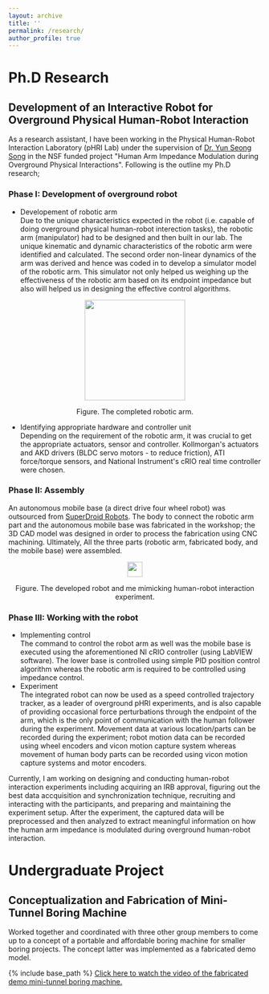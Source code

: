 ```yaml
---
layout: archive
title: ''
permalink: /research/
author_profile: true
---
```


# Ph.D Research
## Development of an Interactive Robot for Overground Physical Human-Robot Interaction ### 
As a research assistant, I have been working in the Physical Human-Robot Interaction Laboratory (pHRI Lab) under the supervision of [Dr. Yun Seong Song](https://mae.mst.edu/facultyandstaff/facultysong/) in the NSF funded project "Human Arm Impedance Modulation during Overground Physical Interactions". Following is the outline my Ph.D research;
### Phase I: Development of overground robot 
  * Developement of robotic arm\
  Due to the unique characteristics expected in the robot (i.e. capable of doing overground physical human-robot interection tasks), the robotic arm (manipulator) had to be designed and then built in our lab. The unique kinematic and dynamic characteristics of the robotic arm were identified and calculated. The second order non-linear dynamics of the arm was derived and hence was coded in to develop a simulator model of the robotic arm. This simulator not only helped us weighing up the effectiveness of the robotic arm based on its endpoint impedance but also will helped us in designing the effective control algorithms.
<p align="center">
  <img src="https://sambadregmi.github.io/images/physical_robot.jpg" width="200" height="200" >
</p>
<p align="center">
 Figure. The completed robotic arm.
</p>

  * Identifying appropriate hardware and controller unit\
  Depending on the requirement of the robotic arm, it was crucial to get the appropriate actuators, sensor and controller. Kollmorgan's actuators and AKD drivers (BLDC servo motors - to reduce friction), ATI force/torque sensors, and National Instrument's cRIO real time controller were chosen.
  
### Phase II: Assembly 
An autonomous mobile base (a direct drive four wheel robot) was outsourced from [SuperDroid Robots](https://www.superdroidrobots.com/shop/item.aspx/ig52-db4-4wd-all-terrain-heavy-duty-robot-platform/1648/). The body to connect the robotic arm part and the autonomous mobile base was fabricated in the workshop; the 3D CAD model was designed in order to process the fabrication using CNC machining. Ultimately, All the three parts (robotic arm, fabricated body, and the mobile base) were assembled.
<p align="center">
  <img src="https://sambadregmi.github.io/images/Robot_and_Sambad_Regmi.jpg" width="30">
</p>
<p align="center">
 Figure. The developed robot and me mimicking human-robot interaction experiment.
</p>

### Phase III: Working with the robot
* Implementing control\
The command to control the robot arm as well was the mobile base is executed using the aforementioned NI cRIO controller (using LabVIEW software). The lower base is controlled using simple PID position control algorithm whereas the robotic arm is required to be controlled using impedance control.
* Experiment\
The integrated robot can now be used as a speed controlled trajectory tracker, as a leader of overground pHRI experiments, and is also capable of providing occasional force perturbations through the endpoint of the arm, which is the only point of communication with the human follower during the experiment. Movement data at various location/parts can be recorded during the experiment; robot motion data can be recorded using wheel encoders and vicon motion capture system whereas movement of human body parts can be recorded using vicon motion capture systems and motor encoders. 

Currently, I am working on designing and conducting human-robot interaction experiments including acquiring an IRB approval, figuring out the best data accquisition and synchronization technique, recruiting and interacting with the participants, and preparing and maintaining the experiment setup. After the experiment, the captured data will be preprocessed and then analyzed to extract meaningful information on how the human arm impedance is modulated during overground human-robot interaction. 

# Undergraduate Project
## Conceptualization and Fabrication of Mini-Tunnel Boring Machine
Worked together and coordinated with three other group members to come up to a concept of a portable and affordable boring machine for smaller boring projects. The concept latter was implemented as a fabricated demo model.

{% include base_path %}
[Click here to watch the video of the fabricated demo mini-tunnel boring machine.](http://sambadregmi.github.io/images/mini_tunnel_boring_machine.mp4)
